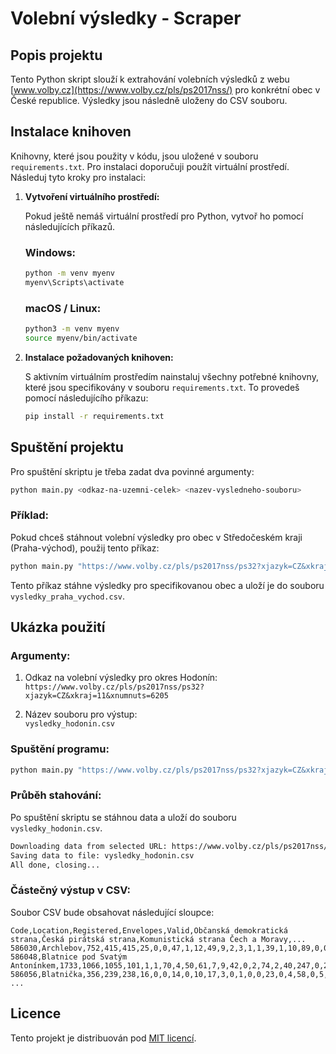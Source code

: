 
# Volební výsledky - Scraper

## Popis projektu

Tento Python skript slouží k extrahování volebních výsledků z webu [www.volby.cz](https://www.volby.cz/pls/ps2017nss/) pro konkrétní obec v České republice. Výsledky jsou následně uloženy do CSV souboru.

## Instalace knihoven

Knihovny, které jsou použity v kódu, jsou uložené v souboru `requirements.txt`. Pro instalaci doporučuji použít virtuální prostředí. Následuj tyto kroky pro instalaci:

1. **Vytvoření virtuálního prostředí:**

   Pokud ještě nemáš virtuální prostředí pro Python, vytvoř ho pomocí následujících příkazů.

   ### Windows:
   ```bash
   python -m venv myenv
   myenv\Scripts\activate
   ```

   ### macOS / Linux:
   ```bash
   python3 -m venv myenv
   source myenv/bin/activate
   ```

2. **Instalace požadovaných knihoven:**

   S aktivním virtuálním prostředím nainstaluj všechny potřebné knihovny, které jsou specifikovány v souboru `requirements.txt`. To provedeš pomocí následujícího příkazu:
   
   ```bash
   pip install -r requirements.txt
   ```

## Spuštění projektu

Pro spuštění skriptu je třeba zadat dva povinné argumenty:

```bash
python main.py <odkaz-na-uzemni-celek> <nazev-vysledneho-souboru>
```

### Příklad:

Pokud chceš stáhnout volební výsledky pro obec v Středočeském kraji (Praha-východ), použij tento příkaz:

```bash
python main.py "https://www.volby.cz/pls/ps2017nss/ps32?xjazyk=CZ&xkraj=2&xnumnuts=2101" vysledky_praha_vychod.csv
```

Tento příkaz stáhne výsledky pro specifikovanou obec a uloží je do souboru `vysledky_praha_vychod.csv`.

## Ukázka použití

### Argumenty:
1. Odkaz na volební výsledky pro okres Hodonín:  
   `https://www.volby.cz/pls/ps2017nss/ps32?xjazyk=CZ&xkraj=11&xnumnuts=6205`
   
2. Název souboru pro výstup:  
   `vysledky_hodonin.csv`

### Spuštění programu:

```bash
python main.py "https://www.volby.cz/pls/ps2017nss/ps32?xjazyk=CZ&xkraj=11&xnumnuts=6205" vysledky_hodonin.csv
```

### Průběh stahování:
Po spuštění skriptu se stáhnou data a uloží do souboru `vysledky_hodonin.csv`.

```bash
Downloading data from selected URL: https://www.volby.cz/pls/ps2017nss/ps32?xjazyk=CZ&xkraj=11&xnumnuts=6205
Saving data to file: vysledky_hodonin.csv
All done, closing...
```

### Částečný výstup v CSV:

Soubor CSV bude obsahovat následující sloupce:

```csv
Code,Location,Registered,Envelopes,Valid,Občanská demokratická strana,Česká pirátská strana,Komunistická strana Čech a Moravy,...
586030,Archlebov,752,415,415,25,0,0,47,1,12,49,9,2,3,1,1,39,1,10,89,0,0,73,0,3,1,0,46,3,0
586048,Blatnice pod Svatým Antonínkem,1733,1066,1055,101,1,1,70,4,50,61,7,9,42,0,2,74,2,40,247,0,2,199,0,7,2,1,133,0,0
586056,Blatnička,356,239,238,16,0,0,14,0,10,17,3,0,1,0,0,23,0,4,58,0,5,42,0,0,0,2,43,0,0
...
```

## Licence

Tento projekt je distribuován pod [MIT licencí](https://opensource.org/licenses/MIT).
